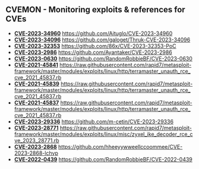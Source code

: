 ## CVEMON - Monitoring exploits & references for CVEs
- **[CVE-2023-34960](https://in.scanfactory.io/cvemon/CVE-2023-34960.html)** https://github.com/Aituglo/CVE-2023-34960
- **[CVE-2023-34096](https://in.scanfactory.io/cvemon/CVE-2023-34096.html)** https://github.com/galoget/Thruk-CVE-2023-34096
- **[CVE-2023-32353](https://in.scanfactory.io/cvemon/CVE-2023-32353.html)** https://github.com/86x/CVE-2023-32353-PoC
- **[CVE-2023-2986](https://in.scanfactory.io/cvemon/CVE-2023-2986.html)** https://github.com/Ayantaker/CVE-2023-2986
- **[CVE-2023-0630](https://in.scanfactory.io/cvemon/CVE-2023-0630.html)** https://github.com/RandomRobbieBF/CVE-2023-0630
- **[CVE-2021-45841](https://in.scanfactory.io/cvemon/CVE-2021-45841.html)** https://raw.githubusercontent.com/rapid7/metasploit-framework/master/modules/exploits/linux/http/terramaster_unauth_rce_cve_2021_45837.rb
- **[CVE-2021-45839](https://in.scanfactory.io/cvemon/CVE-2021-45839.html)** https://raw.githubusercontent.com/rapid7/metasploit-framework/master/modules/exploits/linux/http/terramaster_unauth_rce_cve_2021_45837.rb
- **[CVE-2021-45837](https://in.scanfactory.io/cvemon/CVE-2021-45837.html)** https://raw.githubusercontent.com/rapid7/metasploit-framework/master/modules/exploits/linux/http/terramaster_unauth_rce_cve_2021_45837.rb
- **[CVE-2023-29336](https://in.scanfactory.io/cvemon/CVE-2023-29336.html)** https://github.com/m-cetin/CVE-2023-29336
- **[CVE-2023-28771](https://in.scanfactory.io/cvemon/CVE-2023-28771.html)** https://raw.githubusercontent.com/rapid7/metasploit-framework/master/modules/exploits/linux/misc/zyxel_ike_decoder_rce_cve_2023_28771.rb
- **[CVE-2023-2868](https://in.scanfactory.io/cvemon/CVE-2023-2868.html)** https://github.com/hheeyywweellccoommee/CVE-2023-2868-lchvp
- **[CVE-2022-0439](https://in.scanfactory.io/cvemon/CVE-2022-0439.html)** https://github.com/RandomRobbieBF/CVE-2022-0439
